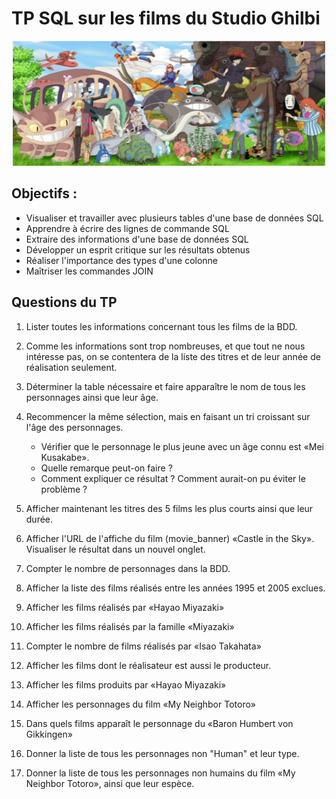 # TP SQL sur les films du Studio Ghilbi

<div style="text-align: center;">
    <img src="../images/ghilbi.png" width="500" height="200">
</div>


## Objectifs :
- Visualiser et travailler avec plusieurs tables d'une base de données SQL
- Apprendre à écrire des lignes de commande SQL
- Extraire des informations d'une base de données SQL
- Développer un esprit critique sur les résultats obtenus
- Réaliser l'importance des types d'une colonne
- Maîtriser les commandes JOIN


## Questions du TP 

1. Lister toutes les informations concernant tous les films de la BDD.

2. Comme les informations sont trop nombreuses, et que tout ne nous intéresse pas, on se contentera de la liste des titres et de leur année de réalisation seulement.

3. Déterminer la table nécessaire et faire apparaître le nom de tous les personnages ainsi que leur âge.

4. Recommencer la même sélection, mais en faisant un tri croissant sur l'âge des personnages.

    - Vérifier que le personnage le plus jeune avec un âge connu est «Mei Kusakabe».
    - Quelle remarque peut-on faire ? 
    - Comment expliquer ce résultat ? Comment aurait-on pu éviter le problème ?

5. Afficher maintenant les titres des 5 films les plus courts ainsi que leur durée.

6. Afficher l'URL de l'affiche du film (movie_banner) «Castle in the Sky». Visualiser le résultat dans un nouvel onglet.

7. Compter le nombre de personnages dans la BDD.

8. Afficher la liste des films réalisés entre les années 1995 et 2005 exclues.

9. Afficher les films réalisés par «Hayao Miyazaki»

10. Afficher les films réalisés par la famille «Miyazaki»

11. Compter le nombre de films réalisés par «Isao Takahata»

12. Afficher les films dont le réalisateur est aussi le producteur.

13. Afficher les films produits par «Hayao Miyazaki»

14. Afficher les personnages du film «My Neighbor Totoro»

15. Dans quels films apparaît le personnage du «Baron Humbert von Gikkingen»

16. Donner la liste de tous les personnages non "Human" et leur type.

17. Donner la liste de tous les personnages non humains du film «My Neighbor Totoro», ainsi que leur espèce.